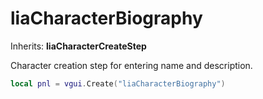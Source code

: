 # liaCharacterBiography

Inherits: **liaCharacterCreateStep**

Character creation step for entering name and description.

```lua
local pnl = vgui.Create("liaCharacterBiography")
```
